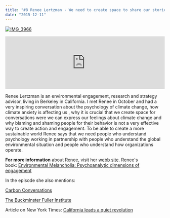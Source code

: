 ```yaml
---
title: "#8 Renee Lertzman - We need to create space to share our stories"
date: "2015-12-11"
---
```


[![IMG_3966](http://www.klimatpodden.se/wp-content/uploads/2015/12/IMG_3966.jpg)](http://www.klimatpodden.se/wp-content/uploads/2015/12/IMG_3966.jpg)

<iframe src="https://w.soundcloud.com/player/?url=https%3A//api.soundcloud.com/tracks/237066725&amp;color=ff5500&amp;amp;auto_play=false&amp;amp;hide_related=false&amp;show_comments=true&amp;show_user=true&amp;show_reposts=false&amp;visual=false&amp;show_artwork=false" width="100%" height="166" frameborder="no" scrolling="no"></iframe>

Renee Lertzman is an environmental engagement, research and strategy advisor, living in Berkeley in California. I met Renee in October and had a very inspiring conversation about the psychology of climate change, how climate anxiety is affecting us , why it is crucial that we create space for conversations were we can express our feelings about climate change and why blaming and shaming people for their behavior is not a very effective way to create action and engagement. To be able to create a more sustainable world Renee says that we need people who understand psychology working in partnership with people who understand the global environmental situation and people who understand how organizations operate.

**For more information** about Renee, visit her [webb site](http://reneelertzman.com/). Renee's book: [Environmental Melancholia: Psychoanalytic dimensions of engagement](http://www.amazon.com/dp/B00ZITTVF8/ref=cm_sw_r_tw_dp_7aVHvb15SXZFD)

In the episode she also mentions:

[Carbon Conversations](http://www.carbonconversations.org)

[The Buckminster Fuller Institute](https://bfi.org/challenge)

Article on New York Times: [California leads a quiet revolution](http://www.nytimes.com/2015/10/06/business/energy-environment/california-leads-a-quiet-revolution.html)
